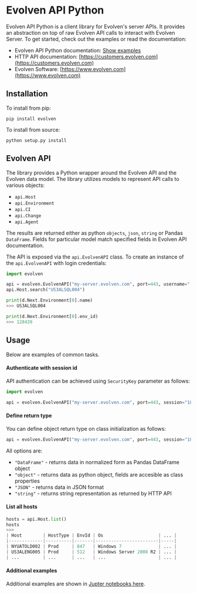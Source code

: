 # Evolven API Python
Evolven API Python is a client library for Evolven's server APIs. It provides an abstraction on top of raw Evolven API calls to interact with Evolven Server.  To get started, check out the examples or read the documentation:

- Evolven API Python documentation: [Show examples](#usage)
- HTTP API documentation: [https://customers.evolven.com](https://customers.evolven.com)
- Evolven Software: [https://www.evolven.com](https://www.evolven.com) 

## Installation

To install from pip:
```
pip install evolven
```

To install from source:
```
python setup.py install
```


## Evolven API

The library provides a Python wrapper around the Evolven API and the Evolven data model. The library utilizes models to represent API calls to various objects:

- `api.Host`
- `api.Environment`
- `api.CI`
- `api.Change`
- `api.Agent`

The results are returned either as python `objects`, `json`, `string` or Pandas `DataFrame`. Fields for particular model match specified fields in Evolven API documentation.


The API is exposed via the ```api.EvolvenAPI``` class. To create an instance of the ```api.EvolvenAPI``` with login credentials:

```python
import evolven

api = evolven.EvolvenAPI("my-server.evolven.com", port=443, username="...", password="...")
api.Host.search("US3ALSQL004")

print(d.Next.Environment[0].name)
>>> US3ALSQL004

print(d.Next.Environment[0].env_id)
>>> 128439
```



## Usage

Below are examples of common tasks.

#### Authenticate with session id
API authentication can be achieved using `SecurityKey` parameter as follows:
```python
import evolven

api = evolven.EvolvenAPI("my-server.evolven.com", port=443, session="1870b4b....")
```

#### Define return type
You can define object return type on class initialization as follows:
```python
api = evolven.EvolvenAPI("my-server.evolven.com", port=443, session="1870b4b....", return_type="DataFrame")
```
All options are:

- `"DataFrame"` - returns data in normalized form as Pandas DataFrame object
- `"object"` - returns data as python object, fields are accesible as class properties
- `"JSON"` - returns data in JSON format
- `"string"` - returns string representation as returned by HTTP API



#### List all hosts

```python
hosts = api.Host.list()
hosts
>>>
| Host        | HostType | EnvId | Os                     | ... |
|-------------|----------|-------|------------------------|-----|
| NYUATOLD002 | Prod     | 847   | Windows 7              | ... |
| US3ALENG005 | Prod     | 512   | Windows Server 2008 R2 | ... |
| ...         | ...      | ...   | ...                    | ... |
```

#### Additional examples

Additional examples are shown in [Jupter notebooks here](examples).


